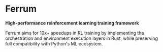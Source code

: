# Ferrum

**High-performance reinforcement learning training framework**

Ferrum aims for 10x+ speedups in RL training by implementing the orchestration and environment execution layers in Rust, while preserving full compatibility with Python's ML ecosystem.